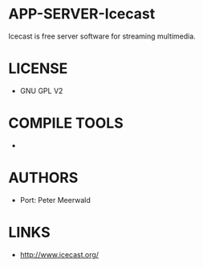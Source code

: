 APP-SERVER-Icecast
==================

Icecast is free server software for streaming multimedia.

LICENSE
===============
* GNU GPL V2

COMPILE TOOLS
===============
* 

AUTHORS
===============
* Port: Peter Meerwald

LINKS
===============
* http://www.icecast.org/
